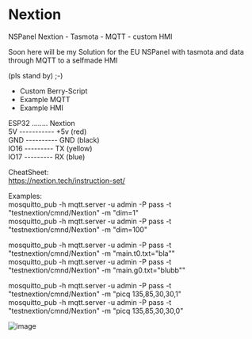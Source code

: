 # Nextion  
NSPanel Nextion - Tasmota - MQTT - custom HMI

Soon here will be my Solution for the EU NSPanel with tasmota and data through MQTT to a selfmade HMI

(pls stand by) ;-)

* Custom Berry-Script
* Example MQTT
* Example HMI

ESP32 ........ Nextion  
5V ----------- +5v  (red)  
GND ---------- GND  (black)  
IO16 --------- TX   (yellow)  
IO17 --------- RX   (blue)  

CheatSheet:  
https://nextion.tech/instruction-set/

Examples:  
mosquitto_pub -h mqtt.server -u admin -P pass -t "testnextion/cmnd/Nextion" -m "dim=1"  
mosquitto_pub -h mqtt.server -u admin -P pass -t "testnextion/cmnd/Nextion" -m "dim=100"  

mosquitto_pub -h mqtt.server -u admin -P pass -t "testnextion/cmnd/Nextion" -m "main.t0.txt=\"bla\""  
mosquitto_pub -h mqtt.server -u admin -P pass -t "testnextion/cmnd/Nextion" -m "main.g0.txt=\"blubb\""  

mosquitto_pub -h mqtt.server -u admin -P pass -t "testnextion/cmnd/Nextion" -m "picq 135,85,30,30,1"  
mosquitto_pub -h mqtt.server -u admin -P pass -t "testnextion/cmnd/Nextion" -m "picq 135,85,30,30,0"  

![image](https://user-images.githubusercontent.com/21226978/185434431-9192ea8d-8c09-4be8-899a-f831520f326d.png)
